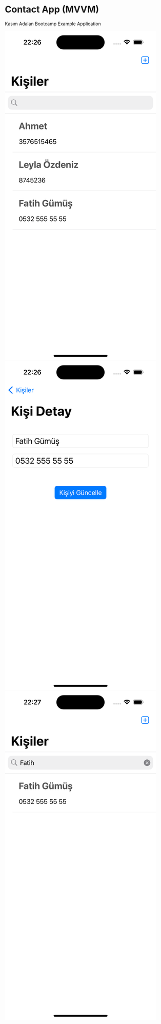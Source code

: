 # Contact App (MVVM)
Kasım Adalan Bootcamp Example Application

![enter image description here](https://raw.githubusercontent.com/fatihgumus59/KisilerUygulamasiMVVM/main/Simulator%20Screenshot%20-%20iPhone%2015%20Pro%20-%202024-01-31%20at%2022.26.47.png)
![enter image description here](https://raw.githubusercontent.com/fatihgumus59/KisilerUygulamasiMVVM/main/Simulator%20Screenshot%20-%20iPhone%2015%20Pro%20-%202024-01-31%20at%2022.26.54.png)
![enter image description here](https://raw.githubusercontent.com/fatihgumus59/KisilerUygulamasiMVVM/main/Simulator%20Screenshot%20-%20iPhone%2015%20Pro%20-%202024-01-31%20at%2022.27.06.png)
